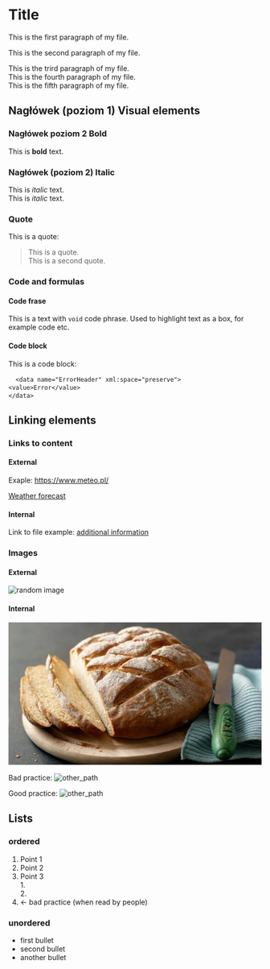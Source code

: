 # Title
This is the first paragraph of my file.

This is the second paragraph of my file.

This is the trird paragraph of my file.  
This is the fourth paragraph of my file.  
This is the fifth paragraph of my file.

## Nagłówek (poziom 1) Visual elements

### Nagłówek poziom 2 Bold

This is **bold** text.

### Nagłówek (poziom 2) Italic

This is *italic* text.  
This is *italic* text.

### Quote

This is a quote:
> This is a quote.  
 This is a second quote.

 ### Code and formulas

#### Code frase

This is a text with `void` code phrase. Used to highlight text as a box, for example code etc.

#### Code block

This is a code block:

```
  <data name="ErrorHeader" xml:space="preserve">
<value>Error</value>
</data>
 ```

 ## Linking elements

 ### Links to content

 #### External

 Exaple: https://www.meteo.pl/
 
 [Weather forecast](https://www.meteo.pl/)

 #### Internal

 Link to file example: [additional information](reference.md)

 ### Images

 #### External

![random image](https://picsum.photos/100)

 #### Internal

 ![bread](Easy_white_bread.jpg)

 Bad practice:
 ![other_path](../../../Desktop/Z_pulpitu/swans.jpg)
 
Good practice:
![other_path](../Markdown-Exercise/Photos/swans.jpg)

## Lists

### ordered

 1. Point 1
 2. Point 2
 3. Point 3  
    1.  
    2.
 1. <- bad practice (when read by people)

### unordered

- first bullet
- second bullet
- another bullet


